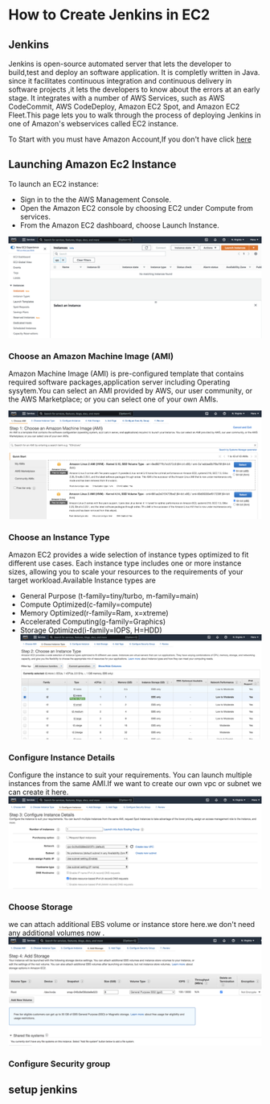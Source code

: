 # How to Create Jenkins in EC2
## Jenkins
Jenkins is open-source automated server that lets the developer to build,test and deploy an software application. It is completly written in Java. since it facilitates continuous integration and continuous delivery in software projects ,it lets the developers to know about the errors at an early stage. It integrates with a number of AWS Services, such as AWS CodeCommit, AWS CodeDeploy, Amazon EC2 Spot, and Amazon EC2 Fleet.This page lets you to walk through the process of deploying Jenkins in one of Amazon's webservices called EC2 instance. 

To Start with you must have Amazon Account,If you don't have click [here](https://console.aws.amazon.com/console) 
## Launching Amazon Ec2 Instance
To launch an EC2 instance:
 - Sign in to the the AWS Management Console.
 - Open the Amazon EC2 console by choosing EC2 under Compute from services. 
 - From the Amazon EC2 dashboard, choose Launch Instance.

![EC2 LAUNCH](docs/images/launch.png)

### Choose an Amazon Machine Image (AMI)
Amazon Machine Image (AMI) is pre-configured template that contains required software packages,application server including Operating sysytem.You can select an AMI provided by AWS, our user community, or the AWS Marketplace; or you can select one of your own AMIs.
 
![AMI IMAGE](docs/images/instance.png)
      
### Choose an Instance Type 
Amazon EC2 provides a wide selection of instance types optimized to fit different use cases. Each instance type includes one or more instance sizes, allowing you to scale your resources to the requirements of your target workload.Available Instance types are

- General Purpose (t-family=tiny/turbo, m-family=main)
- Compute Optimized(c-family=compute)
- Memory Optimized(r-family=Ram, x=xtreme)
- Accelerated Computing(g-family=Graphics)
- Storage Optimized(i-family=IOPS, H=HDD)
![Instancetype](docs/images/instancetype.png)
###  Configure Instance Details 
Configure the instance to suit your requirements. You can launch multiple instances from the same AMI.If we want to create our own vpc or subnet we can create it here.
![configure](docs/images/configure.png)
### Choose Storage
we can attach additional EBS volume or instance store here.we don't need any additional volumes now .
![storage](docs/images/storage.png)
### Configure Security group
## setup jenkins
